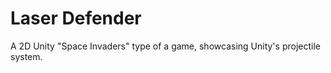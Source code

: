 # Laser Defender
A 2D Unity "Space Invaders" type of a game, showcasing Unity's projectile system. 
